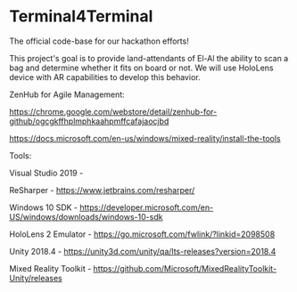 # Terminal4Terminal
The official code-base for our hackathon efforts! 

This project's goal is to provide land-attendants of El-Al the ability to scan a bag and determine whether it fits on board or not.
We will use HoloLens device with AR capabilities to develop this behavior.

ZenHub for Agile Management:

https://chrome.google.com/webstore/detail/zenhub-for-github/ogcgkffhplmphkaahpmffcafajaocjbd


https://docs.microsoft.com/en-us/windows/mixed-reality/install-the-tools

Tools:


Visual Studio 2019 - 

ReSharper - https://www.jetbrains.com/resharper/

Windows 10 SDK - https://developer.microsoft.com/en-US/windows/downloads/windows-10-sdk

HoloLens 2 Emulator - https://go.microsoft.com/fwlink/?linkid=2098508

Unity 2018.4 - https://unity3d.com/unity/qa/lts-releases?version=2018.4

Mixed Reality Toolkit - https://github.com/Microsoft/MixedRealityToolkit-Unity/releases
